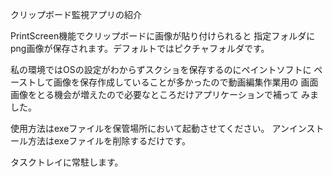 クリップボード監視アプリの紹介

PrintScreen機能でクリップボードに画像が貼り付けられると
指定フォルダにpng画像が保存されます。デフォルトではピクチャフォルダです。

私の環境ではOSの設定がわからずスクショを保存するのにペイントソフトに
ペーストして画像を保存作成していることが多かったので動画編集作業用の
画面画像をとる機会が増えたので必要なところだけアプリケーションで補って
みました。

使用方法はexeファイルを保管場所において起動させてください。
アンインストール方法はexeファイルを削除するだけです。

タスクトレイに常駐します。